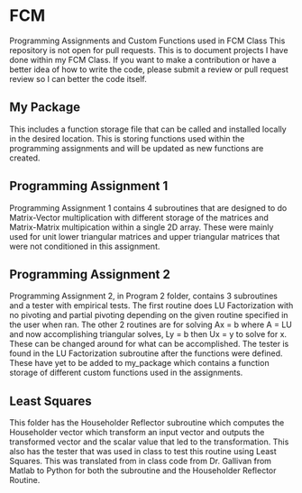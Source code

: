 # FCM
Programming Assignments and Custom Functions used in FCM Class
This repository is not open for pull requests. This is to document projects I have done within my FCM Class. If you want to make a contribution or have a better idea of how to write the code, please submit a review or pull request review so I can better the code itself.

## My Package
This includes a function storage file that can be called and installed locally in the desired location. This is storing functions used within the programming assignments and will be updated as new functions are created.

## Programming Assignment 1
Programming Assignment 1 contains 4 subroutines that are designed to do Matrix-Vector multiplication with different storage of the matrices and Matrix-Matrix multipication within a single 2D array. These were mainly used for unit lower triangular matrices and upper triangular matrices that were not conditioned in this assignment.

## Programming Assignment 2
Programming Assignment 2, in Program 2 folder, contains 3 subroutines and a tester with empirical tests. The first routine does LU Factorization with no pivoting and partial pivoting depending on the given routine specified in the user when ran. The other 2 routines are for solving Ax = b where A = LU and now accomplishing triangular solves, Ly = b then Ux = y to solve for x. These can be changed around for what can be accomplished. The tester is found in the LU Factorization subroutine after the functions were defined. These have yet to be added to my_package which contains a function storage of different custom functions used in the assignments.

## Least Squares
This folder has the Householder Reflector subroutine which computes the Householder vector which transform an input vector and outputs the transformed vector and the scalar value that led to the transformation. This also has the tester that was used in class to test this routine using Least Squares. This was translated from in class code from Dr. Gallivan from Matlab to Python for both the subroutine and the Householder Reflector Routine.
